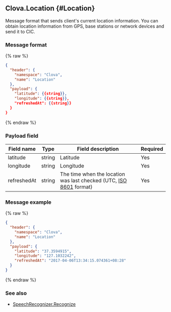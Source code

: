 ## Clova.Location {#Location}
Message format that sends client's current location information. You can obtain location information from GPS, base stations or network devices and send it to CIC.

### Message format
{% raw %}
```json
{
  "header": {
    "namespace": "Clova",
    "name": "Location"
  },
  "payload": {
    "latitude": {{string}},
    "longitude": {{string}},
    "refreshedAt": {{string}}
  }
}
```
{% endraw %}

### Payload field

| Field name       | Type    | Field description                     | Required |
|---------------|---------|-----------------------------|---------|
| latitude      | string  | Latitude                                                                                     | Yes |
| longitude     | string  | Longitude                                                                                     | Yes |
| refreshedAt   | string  | The time when the location was last checked (UTC, [ISO 8601](https://en.wikipedia.org/wiki/ISO_8601) format) | Yes |

### Message example
{% raw %}
```json
{
  "header": {
    "namespace": "Clova",
    "name": "Location"
  },
  "payload": {
    "latitude": "37.3594915",
    "longitude": "127.1032242",
    "refreshedAt": "2017-04-06T13:34:15.074361+08:28"
  }
}
```
{% endraw %}

### See also
* [SpeechRecognizer.Recognize](/CIC/References/APIs/SpeechRecognizer.md#recognize-event)